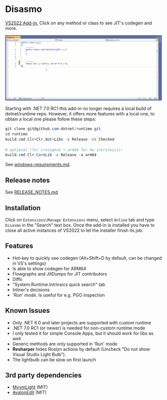 # Disasmo
[VS2022 Add-in.](https://marketplace.visualstudio.com/items?itemName=EgorBogatov.Disasmo)
Click on any method or class to see JIT's codegen and more.

![demo](images/screenshot.gif)

Starting with .NET 7.0 RC1 this add-in no longer requires a local build of dotnet/runtime repo.
However, it offers more features with a local one, to obtain a local one please follow these steps:
```ps1
git clone git@github.com:dotnet/runtime.git
cd runtime
build.cmd Clr+Clr.Aot+Libs -c Release -rc Checked

# optional (for crossgen2 + arm64 for hw intrinsics):
build.cmd Clr.CoreLib -c Release -a arm64
```
See [windows-requirements.md](https://github.com/dotnet/runtime/blob/main/docs/workflow/requirements/windows-requirements.md).

## Release notes
See [RELEASE_NOTES.md](RELEASE_NOTES.md)

## Installation
Click on `Extensions\Manage Extensions` menu, select `Online` tab and type `Disasmo` in the "Search" 
text box. Once the add-in is installed you have to close all active instances of VS2022
to let the installer finish its job.

## Features
* Hot-key to quickly see codegen (Alt+Shift+D by default, can be changed in VS's settings)
* Is able to show codegen for ARM64
* Flowgraphs and JitDumps for JIT contributors
* Diffs
* "System.Runtime.Intrinsics quick search" tab
* Inliner's decisions
* 'Run' mode. Is useful for e.g. PGO inspection

## Known Issues
* Only .NET 6.0 and later projects are supported with custom runtime
* .NET 7.0 RC1 (or newer) is needed for non-custom runtime mode
* I only tested it for simple Console Apps, but it should work for libs as well
* Generic methods are only supported in 'Run' mode
* **Resharper** hides Roslyn actions by default (Uncheck "Do not show Visual Studio Light Bulb").
* The lightbulb can be slow on first launch

## 3rd party dependencies
* [MvvmLight](https://github.com/lbugnion/mvvmlight) (MIT)
* [AvalonEdit](https://github.com/icsharpcode/AvalonEdit) (MIT)
